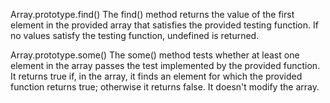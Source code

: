 <!--JS method-->

Array.prototype.find()
The find() method returns the value of the first element in the provided array that satisfies the provided testing function. If no values satisfy the testing function, undefined is returned.

Array.prototype.some()
The some() method tests whether at least one element in the array passes the test implemented by the provided function. 
It returns true if, in the array, it finds an element for which the provided function returns true; otherwise it returns false. It doesn't modify the array.
